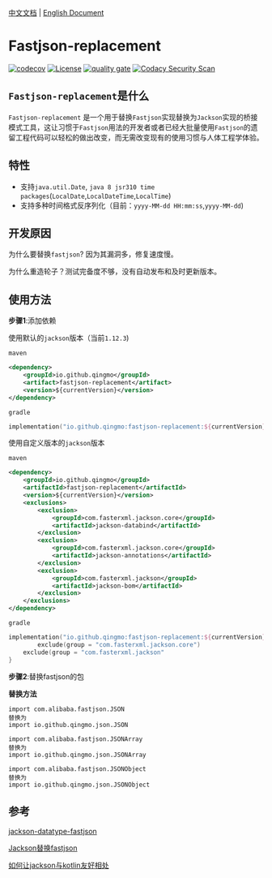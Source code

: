 [中文文档](./README_CN.md) | [English Document](./README.md)        

# Fastjson-replacement
[![codecov](https://codecov.io/gh/qingmo/fastjson-replacement/branch/main/graph/badge.svg?token=OZQG1NVXDX)](https://codecov.io/gh/qingmo/fastjson-replacement) [![License](https://img.shields.io/badge/License-MIT-brightgreen)](https://mit-license.org/) [![quality gate](https://sonarcloud.io/api/project_badges/measure?project=qingmo_fastjson-replacement&metric=alert_status)](https://sonarcloud.io/dashboard?id=qingmo_fastjson-replacement) [![Codacy Security Scan](https://github.com/qingmo/fastjson-replacement/actions/workflows/codacy-analysis.yml/badge.svg)](https://github.com/qingmo/fastjson-replacement/actions/workflows/codacy-analysis.yml)

## `Fastjson-replacement`是什么
`Fastjson-replacement` 是一个用于替换`Fastjson`实现替换为`Jackson`实现的桥接模式工具，这让习惯于`Fastjson`用法的开发者或者已经大批量使用`Fastjson`的遗留工程代码可以轻松的做出改变，而无需改变现有的使用习惯与人体工程学体验。

## 特性
* 支持`java.util.Date`, `java 8 jsr310 time packages`(`LocalDate`,`LocalDateTime`,`LocalTime`)        
* 支持多种时间格式反序列化（目前：`yyyy-MM-dd HH:mm:ss`,`yyyy-MM-dd`)

## 开发原因

为什么要替换`fastjson`? 因为其漏洞多，修复速度慢。

为什么重造轮子？测试完备度不够，没有自动发布和及时更新版本。

## 使用方法

**步骤1**:添加依赖

使用默认的`jackson`版本（当前`1.12.3`) 

`maven`

```xml
<dependency>
    <groupId>io.github.qingmo</groupId>
    <artifact>fastjson-replacement</artifact>
    <version>${currentVersion}</version>
</dependency>
```

`gradle`

```kotlin
implementation("io.github.qingmo:fastjson-replacement:${currentVersion}")
```



使用自定义版本的`jackson`版本

`maven`

```xml
<dependency>
    <groupId>io.github.qingmo</groupId>
    <artifactId>fastjson-replacement</artifactId>
    <version>${currentVersion}</version>
    <exclusions>
        <exclusion>
            <groupId>com.fasterxml.jackson.core</groupId>
            <artifactId>jackson-databind</artifactId>
        </exclusion>
        <exclusion>
            <groupId>com.fasterxml.jackson.core</groupId>
            <artifactId>jackson-annotations</artifactId>
        </exclusion>
        <exclusion>
            <groupId>com.fasterxml.jackson</groupId>
            <artifactId>jackson-bom</artifactId>
        </exclusion>
    </exclusions>
</dependency>
```

`gradle`

```kotlin
implementation("io.github.qingmo:fastjson-replacement:${currentVersion}") {
		exclude(group = "com.fasterxml.jackson.core")
    exclude(group = "com.fasterxml.jackson"
}
```

**步骤2**:替换fastjson的包

**替换方法**

```shell
import com.alibaba.fastjson.JSON
替换为
import io.github.qingmo.json.JSON

import com.alibaba.fastjson.JSONArray
替换为
import io.github.qingmo.json.JSONArray

import com.alibaba.fastjson.JSONObject
替换为
import io.github.qingmo.json.JSONObject
```



## 参考
[jackson-datatype-fastjson](https://github.com/larva-zhang/jackson-datatype-fastjson/blob/master/src/test/java/com/github/larva/zhang/jackson/datatype/fastjson/SimpleReadTest.java)

[Jackson替换fastjson](https://www.cnblogs.com/larva-zhh/p/11544317.html)

[如何让jackson与kotlin友好相处](https://cloud.tencent.com/developer/article/1372442)

